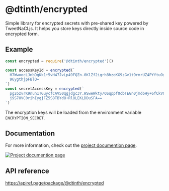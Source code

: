 # @dtinth/encrypted

Simple library for encrypted secrets with pre-shared key powered by
TweetNaCl.js. It helps you store keys directly inside source code in encrypted
form.

## Example

```js
const encrypted = require('@dtinth/encrypted')()

const accessKeyId = encrypted(`
  H7WwoocLJnbDgKk1+5vH47JvLp49FQZn.0KlZf2igrh8hzoKG9zGv1t9rmrUZ4PYftuOy3lV
  96ygthjpFBlQ=
`)
const secretAccessKey = encrypted(`
  pg2ozvrK9nun1TGuycfCAV50qgjdgc3Y.WSweWkty/OSqppfOcbTEGn0jmdoHy+6fCkV0cni
  j9S7UVC0rihIygjFZ5S8TBYd8+Rl8LEKLDDuSFA==
`)
```

The encryption keys will be loaded from the environment variable
`ENCRYPTION_SECRET`.

## Documentation

For more information, check out the
[project documention page](https://docs.dt.in.th/encrypted/index.html).

[![Project documention page](https://ss.dt.in.th/api/screenshots/docs-encrypted__index.png)](https://docs.dt.in.th/encrypted/index.html)

## API reference

<https://apiref.page/package/@dtinth/encrypted>
